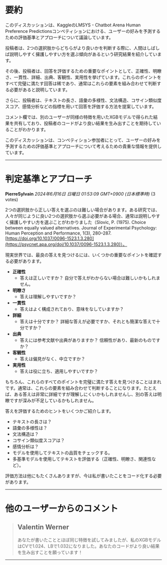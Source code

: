# 要約 
このディスカッションは、KaggleのLMSYS - Chatbot Arena Human Preference Predictionsコンペティションにおける、ユーザーの好みを予測するための評価基準とアプローチについて議論しています。

投稿者は、2つの選択肢からどちらがより良いかを判断する際に、人間はしばしば説明しやすく擁護しやすい方を選ぶ傾向があるという研究結果を紹介しています。

その後、投稿者は、回答を評価するための重要なポイントとして、正確性、明瞭さ、一貫性、詳細、出典、客観性、実用性を挙げています。これらのポイントをすべて完璧に満たす回答は稀であり、通常はこれらの要素を組み合わせて判断する必要があると説明しています。

さらに、投稿者は、テキストの長さ、語彙の多様性、文法構造、コサイン類似度スコア、感情分析などの指標を用いて回答を評価する方法を提案しています。

コメント欄では、別のユーザーが同様の特徴を用いたXGBモデルで得られた結果を共有しており、投稿者のコードがより良い結果を生み出すことを期待していることがわかります。

このディスカッションは、コンペティション参加者にとって、ユーザーの好みを予測するための評価基準とアプローチについて考えるための貴重な情報を提供しています。


---
# 判定基準とアプローチ

**PierreSylvain** *2024年6月16日 日曜日 01:53:09 GMT+0900 (日本標準時)* (3 votes)

2つの選択肢から正しい答えを選ぶのは難しい場合があります。ある研究では、人々が同じように良い2つの選択肢から選ぶ必要がある場合、通常は説明しやすく擁護しやすい方を選ぶことがわかりました（Slovic, P. (1975). Choice between equally valued alternatives. Journal of Experimental Psychology: Human Perception and Performance, 1(3), 280–287. [https://doi.org/10.1037/0096-1523.1.3.280](https://psycnet.apa.org/doi/10.1037/0096-1523.1.3.280)）。

現実世界では、最良の答えを見つけるには、いくつかの重要なポイントを確認する必要があります。

* **正確性**
    * 答えは正しいですか？ 自分で答えがわからない場合は難しいかもしれません。
* **明瞭さ**
    * 答えは理解しやすいですか？
* **一貫性**
    * 答えはよく構成されており、意味をなしていますか？
* **詳細**
    * 答えは十分ですか？ 詳細な答えが必要ですか、それとも簡潔な答えで十分ですか？
* **出典**
    * 答えには参考文献や出典がありますか？ 信頼性があり、最新のものですか？
* **客観性**
    * 答えは偏見がなく、中立ですか？
* **実用性**
    * 答えは役に立ち、適用しやすいですか？

もちろん、これらのすべてのポイントを完璧に満たす答えを見つけることはまれです。通常は、これらの要素を組み合わせて判断することになります。たとえば、ある答えは非常に詳細ですが理解しにくいかもしれませんし、別の答えは明瞭ですが深みが不足しているかもしれません。

答えを評価するためのヒントをいくつかご紹介します。

* テキストの長さは？
* 語彙の多様性は？
* 文法構造は？
* コサイン類似度スコアは？
* 感情分析は？
* モデルを使用してテキストの品質をチェックする。
* 多基準モデルを使用してテキストを評価する（正確性、明瞭さ、関連性など）。

評価方法は他にもたくさんありますが、今は私が書いたことをコード化する必要があります。

---
 # 他のユーザーからのコメント
> ## Valentin Werner
> 
> あなたが書いたこととほぼ同じ特徴を試してみましたが、私のXGBモデルはCVで1.024、LBで1.032になりました。あなたのコードがより良い結果を生み出すことを願っています！
> 
> 
> 
---

